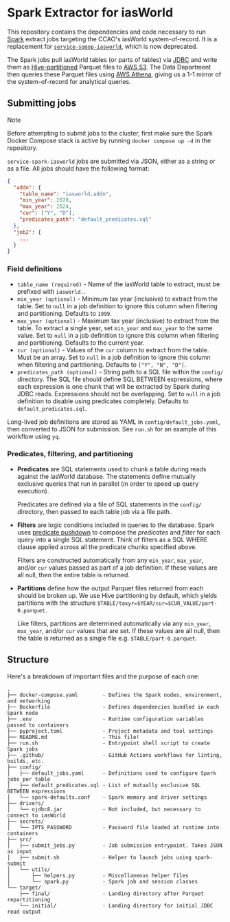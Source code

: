 # Spark Extractor for iasWorld

This repository contains the dependencies and code necessary to run
[Spark](https://spark.apache.org/docs/latest/) extract jobs targeting the
CCAO's iasWorld system-of-record. It is a replacement for
[`service-sqoop-iasworld`](https://github.com/ccao-data/service-sqoop-iasworld),
which is now deprecated.

The Spark jobs pull iasWorld tables (or parts of tables) via
[JDBC](https://spark.apache.org/docs/latest/sql-data-sources-jdbc.html) and
write them as [Hive-partitioned](https://duckdb.org/docs/data/partitioning/hive_partitioning.html)
Parquet files to [AWS S3](https://aws.amazon.com/s3/). The Data Department then
queries these Parquet files using [AWS Athena](https://aws.amazon.com/athena),
giving us a 1-1 mirror of the system-of-record for analytical queries.

## Submitting jobs

> [!NOTE]
> Before attempting to submit jobs to the cluster, first make sure the Spark
> Docker Compose stack is active by running `docker compose up -d` in the
> repository.

`service-spark-iasworld` jobs are submitted via JSON, either as a string or
as a file. All jobs should have the following format:

```json
{
  "addn": {
    "table_name": "iasworld.addn",
    "min_year": 2020,
    "max_year": 2024,
    "cur": ["Y", "D"],
    "predicates_path": "default_predicates.sql"
  },
  "job2": {
    ...
  }
}
```

### Field definitions

- `table_name (required)` - Name of the iasWorld table to extract, must be
  prefixed with `iasworld.`.
- `min_year (optional)` - Minimum tax year (inclusive) to extract from the
  table. Set to `null` in a job definition to ignore this column when filtering
  and partitioning. Defaults to `1999`.
- `max_year (optional)` - Maximum tax year (inclusive) to extract from the
  table. To extract a single year, set `min_year` and `max_year` to the same
  value. Set to `null` in a job definition to ignore this column when filtering
  and partitioning. Defaults to the current year.
- `cur (optional)` - Values of the `cur` column to extract from the table.
  Must be an array. Set to `null` in a job definition to ignore this column
  when filtering and partitioning. Defaults to `["Y", "N", "D"]`.
- `predicates_path (optional)` - String path to a SQL file within the `config/`
  directory. The SQL file should define SQL BETWEEN expressions, where each
  expression is one chunk that will be extracted by Spark during JDBC reads.
  Expressions should not be overlapping. Set to `null` in a job definition
  to disable using predicates completely. Defaults to `default_predicates.sql`.

Long-lived job definitions are stored as YAML in `config/default_jobs.yaml`,
then converted to JSON for submission. See `run.sh` for an example of this
workflow using `yq`.

### Predicates, filtering, and partitioning

- **Predicates** are SQL statements used to chunk a table during reads
  against the iasWorld database. The statements define mutually exclusive
  queries that run in parallel (in order to speed up query execution).

  Predicates are defined via a file of SQL statements in the `config/`
  directory, then passed to each table job via a file path.
- **Filters** are logic conditions included in queries to the database. Spark
  uses [predicate pushdown](https://airbyte.com/data-engineering-resources/predicate-pushdown)
  to compose the _predicates_ and _filter_ for each query into a single SQL
  statement. Think of filters as a SQL WHERE clause applied across all the
  predicate chunks specified above.

  Filters are constructed automatically from any `min_year`, `max_year`,
  and/or `cur` values passed as part of a job definition. If these values are
  all null, then the entire table is returned.
- **Partitions** define how the output Parquet files returned from each should
  be broken up. We use Hive partitioning by default, which yields partitions
  with the structure `$TABLE/taxyr=$YEAR/cur=$CUR_VALUE/part-0.parquet`.

  Like filters, partitions are determined automatically via any `min_year`,
  `max_year`, and/or `cur` values that are set. If these values are all null,
  then the table is returned as a single file e.g. `$TABLE/part-0.parquet`.

## Structure

Here's a breakdown of important files and the purpose of each one:

```tree
.
├── docker-compose.yaml        - Defines the Spark nodes, environment, and networking
├── Dockerfile                 - Defines dependencies bundled in each Spark node
├── .env                       - Runtime configuration variables passed to containers
├── pyproject.toml             - Project metadata and tool settings
├── README.md                  - This file!
├── run.sh                     - Entrypoint shell script to create Spark jobs
├── .github/                   - GitHub Actions workflows for linting, builds, etc.
├── config/
│   ├── default_jobs.yaml      - Definitions used to configure Spark jobs per table
│   ├── default_predicates.sql - List of mutually exclusive SQL BETWEEN expressions
│   └── spark-defaults.conf    - Spark memory and driver settings
├── drivers/
│   └── ojdbc8.jar             - Not included, but necessary to connect to iasWorld
├── secrets/
│   └── IPTS_PASSWORD          - Password file loaded at runtime into containers
├── src/
│   ├── submit_jobs.py         - Job submission entrypoint. Takes JSON as input
│   ├── submit.sh              - Helper to launch jobs using spark-submit
│   └── utils/
│       ├── helpers.py         - Miscellaneous helper files
│       └── spark.py           - Spark job and session classes
└── target/
    ├── final/                 - Landing directory after Parquet repartitioning
    └── initial/               - Landing directory for initial JDBC read output
```
